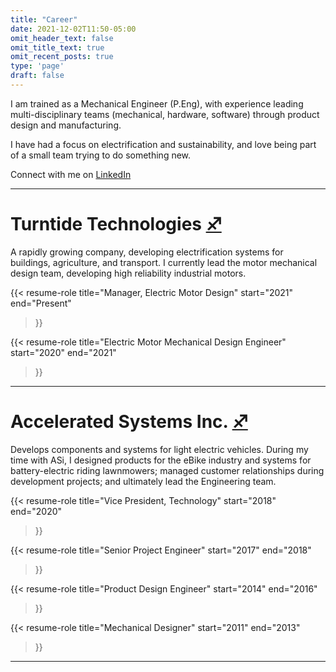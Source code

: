 ```yaml
---
title: "Career"
date: 2021-12-02T11:50-05:00
omit_header_text: false
omit_title_text: true
omit_recent_posts: true
type: 'page'
draft: false
---
```


I am trained as a Mechanical Engineer (P.Eng), with experience leading multi-disciplinary teams (mechanical, hardware, software) through product design and manufacturing.

I have had a focus on electrification and sustainability, and love being part of a small team trying to do something new.

Connect with me on [LinkedIn](https://www.linkedin.com/in/andrew-flemming/)

---

# Turntide Technologies [♐︎](http://turntide.com)

A rapidly growing company, developing electrification systems for buildings, agriculture, and transport. I currently lead the motor mechanical design team, developing high reliability industrial motors.

{{< resume-role	
	title="Manager, Electric Motor Design"
	start="2021"
	end="Present"
>}}

{{< resume-role	
	title="Electric Motor Mechanical Design Engineer"
	start="2020"
	end="2021"
>}}

---

# Accelerated Systems Inc. [♐︎](http://acceleratedsystems.com)

Develops components and systems for light electric vehicles. During my time with ASi, I designed products for the eBike industry and systems for battery-electric riding lawnmowers; managed customer relationships during development projects; and ultimately lead the Engineering team.

<!--#### Vice President, Technology #### -->

{{< resume-role	
	title="Vice President, Technology"
	start="2018"
	end="2020"
>}}
<!-- [Ariens]({{< ref "ariens-zero-turn" >}}) -->

{{< resume-role	
	title="Senior Project Engineer"
	start="2017"
	end="2018"
>}}
<!-- [MTD Tractors]({{< ref "mtd-tractors" >}}) -->


{{< resume-role	
	title="Product Design Engineer"
	start="2014"
	end="2016"
>}}
<!-- [Stella eBikes]({{< ref "stella-ebikes" >}}) -->


{{< resume-role	
	title="Mechanical Designer"
	start="2011"
	end="2013"
>}}

<!-- [MTD RZT]({{< ref "mtd-zero-turn" >}}) -->

---
<!--
# Conestoga College

{{< resume-role	
	title="Bachelor of Engineering—Mechanical Systems"
	start="2007"
	end="2011"
>}}

---
-->